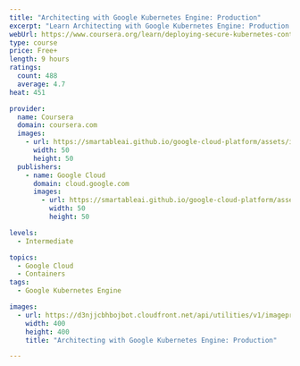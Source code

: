 ```yaml
---
title: "Architecting with Google Kubernetes Engine: Production"
excerpt: "Learn Architecting with Google Kubernetes Engine: Production from Google Cloud. In this course, \"Architecting with Google Kubernetes Engine: Production,\" you'll learn about Kubernetes and Google Kubernetes Engine (GKE) security; logging and ..."
webUrl: https://www.coursera.org/learn/deploying-secure-kubernetes-containers-in-production
type: course
price: Free+
length: 9 hours
ratings:
  count: 488
  average: 4.7
heat: 451

provider:
  name: Coursera
  domain: coursera.com
  images:
    - url: https://smartableai.github.io/google-cloud-platform/assets/images/organizations/coursera.com-50x50.jpg
      width: 50
      height: 50
  publishers:
    - name: Google Cloud
      domain: cloud.google.com
      images:
        - url: https://smartableai.github.io/google-cloud-platform/assets/images/organizations/cloud.google.com-50x50.jpg
          width: 50
          height: 50

levels:
  - Intermediate

topics:
  - Google Cloud
  - Containers
tags:
  - Google Kubernetes Engine

images:
  - url: https://d3njjcbhbojbot.cloudfront.net/api/utilities/v1/imageproxy/https://s3.amazonaws.com/coursera-course-photos/31/1192322e7544b9b74be597de332199/Container-Engine.png?auto=format%2Ccompress&dpr=1&w=400&h=400&fit=fill&bg=FFF
    width: 400
    height: 400
    title: "Architecting with Google Kubernetes Engine: Production"

---
```


